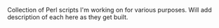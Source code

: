 Collection of Perl scripts I'm working on for various purposes. Will add description of each here as they get built.

